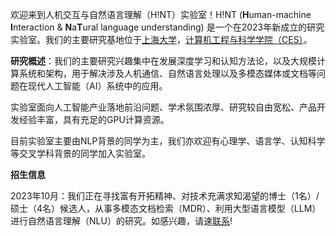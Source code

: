 欢迎来到人机交互与自然语言理解（H!NT）实验室！H!NT (**H**uman-machine **I**nteraction & **N**a**T**ural language understanding) 是一个在2023年新成立的研究实验室。我们的主要研究基地位于[上海大学](https://www.shu.edu.cn/)，[计算机工程与科学学院（CES）](https://cs.shu.edu.cn/)。

**研究概述**：我们的主要研究兴趣集中在发展深度学习和认知方法论，以及大规模计算系统和架构，用于解决涉及人机通信、自然语言处理以及多模态媒体或文档等问题在现代人工智能（AI）系统中的应用。

实验室面向人工智能产业落地前沿问题、学术氛围浓厚、研究较自由宽松、产品开发经验丰富，具有充足的GPU计算资源。

目前实验室主要由NLP背景的同学为主，我们亦欢迎有心理学、语言学、认知科学等交叉学科背景的同学加入实验室。

**招生信息**

2023年10月：我们正在寻找富有开拓精神、对技术充满求知渴望的博士（1名）/硕士（4名）候选人，从事多模态文档检索（MDR）、利用大型语言模型（LLM）进行自然语言理解（NLU）的研究。如感兴趣，请速[联系](https://hint-lab.github.io/people/wang_hao)!